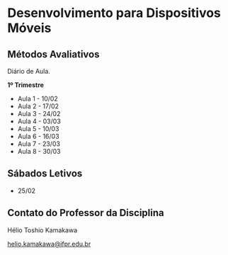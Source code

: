 # Desenvolvimento para Dispositivos Móveis

## Métodos Avaliativos

 Diário de Aula.

**1º Trimestre**

- Aula 1 - 10/02
- Aula 2 - 17/02
- Aula 3 - 24/02
- Aula 4 - 03/03
- Aula 5 - 10/03
- Aula 6 - 16/03
- Aula 7 - 23/03
- Aula 8 - 30/03

## Sábados Letivos

- 25/02

## Contato do Professor da Disciplina

Hélio Toshio Kamakawa

helio.kamakawa@ifpr.edu.br
